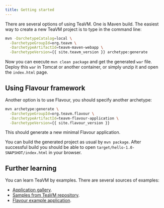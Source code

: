 ```yaml
---
title: Getting started
---
```


There are several options of using TeaVM. One is Maven build.
The easiest way to create a new TeaVM project is to type in the command line:

```bash
mvn -DarchetypeCatalog=local \
  -DarchetypeGroupId=org.teavm \
  -DarchetypeArtifactId=teavm-maven-webapp \
  -DarchetypeVersion={{ site.teavm_version }} archetype:generate
```

Now you can execute `mvn clean package` and get the generated `war` file.
Deploy this `war` in Tomcat or another container, or simply unzip it and open the `index.html` page.


## Using Flavour framework

Another option is to use Flavour, you should specify another archetype:

```bash
mvn archetype:generate \
  -DarchetypeGroupId=org.teavm.flavour \
  -DarchetypeArtifactId=teavm-flavour-application \
  -DarchetypeVersion={{ site.flavour_version }}
```

This should generate a new minimal Flavour application.

You can build the generated project as usual by `mvn package`.
After successful build you should be able to open `target/hello-1.0-SNAPSHOT/index.html` in your browser.


## Further learning

You can learn TeaVM by examples. There are several sources of examples:
 
* [Application gallery](/gallery.html).
* [Samples from TeaVM repository](https://github.com/konsoletyper/teavm/tree/master/samples).
* [Flavour example application](https://github.com/konsoletyper/teavm-flavour/tree/master/example).